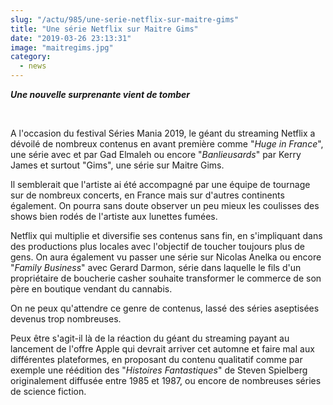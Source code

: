 ```yaml
--- 
slug: "/actu/985/une-serie-netflix-sur-maitre-gims"
title: "Une série Netflix sur Maitre Gims"
date: "2019-03-26 23:13:31"
image: "maitregims.jpg"
category:
  - news
---
```

<p><em><strong>Une nouvelle surprenante vient de tomber</strong></em></p>

<p> </p>

<p>A l'occasion du festival Séries Mania 2019, le géant du streaming Netflix a dévoilé de nombreux contenus en avant première comme "<em>Huge in France</em>", une série avec et par Gad Elmaleh ou encore "<em>Banlieusards</em>" par Kerry James et surtout "Gims", une série sur Maitre Gims.</p>

<p>Il semblerait que l'artiste ai été accompagné par une équipe de tournage sur de nombreux concerts, en France mais sur d'autres continents également. On pourra sans doute observer un peu mieux les coulisses des shows bien rodés de l'artiste aux lunettes fumées.</p>

<p>Netflix qui multiplie et diversifie ses contenus sans fin, en s'impliquant dans des productions plus locales avec l'objectif de toucher toujours plus de gens. On aura également vu passer une série sur Nicolas Anelka ou encore "<em>Family Business</em>" avec Gerard Darmon, série dans laquelle le fils d'un propriétaire de boucherie casher souhaite transformer le commerce de son père en boutique vendant du cannabis.</p>

<p>On ne peux qu'attendre ce genre de contenus, lassé des séries aseptisées devenus trop nombreuses.</p>

<p>Peux être s'agit-il là de la réaction du géant du streaming payant au lancement de l'offre Apple qui devrait arriver cet automne et faire mal aux différentes plateformes, en proposant du contenu qualitatif comme par exemple une réédition des "<em>Histoires Fantastiques</em>" de Steven Spielberg originalement diffusée entre 1985 et 1987, ou encore de nombreuses séries de science fiction. </p>

<p> </p>

<p> </p>